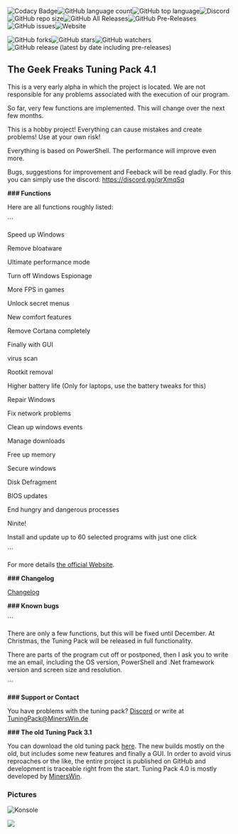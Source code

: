 ![Codacy Badge](https://api.codacy.com/project/badge/Grade/60890a1330904eb98e6e9fb7c3c8b943)![GitHub language count](https://img.shields.io/github/languages/count/minerswin/tgf-tuning-pack-4.0)![GitHub top language](https://img.shields.io/github/languages/top/minerswin/tgf-tuning-pack-4.0)![Discord](https://img.shields.io/discord/397127284114325504)![GitHub repo size](https://img.shields.io/github/repo-size/minerswin/tgf-tuning-pack-4.0)![GitHub All Releases](https://img.shields.io/github/downloads/minerswin/tgf-tuning-pack-4.0/total)![GitHub Pre-Releases](https://img.shields.io/github/downloads-pre/minerswin/tgf-tuning-pack-4.0/latest/total)![GitHub issues](https://img.shields.io/github/issues-raw/minerswin/tgf-tuning-pack-4.0)![Website](https://img.shields.io/website?down_color=lightgrey&down_message=Offline&up_color=blue&up_message=Online&url=https%3A%2F%2Ftuning-pack.de)

![GitHub forks](https://img.shields.io/github/forks/minerswin/tgf-tuning-pack-4.0?style=social)![GitHub stars](https://img.shields.io/github/stars/minerswin/tgf-tuning-pack-4.0?style=social)![GitHub watchers](https://img.shields.io/github/watchers/minerswin/tgf-tuning-pack-4.0?style=social)![GitHub release (latest by date including pre-releases)](https://img.shields.io/github/v/release/minerswin/tgf-tuning-pack-4.0?include_prereleases)
## The Geek Freaks Tuning Pack 4.1



This is a very early alpha in which the project is located. We are not responsible for any problems associated with the execution of our program.

So far, very few functions are implemented. This will change over the next few months.

This is a hobby project! Everything can cause mistakes and create problems! Use at your own risk!

Everything is based on PowerShell. The performance will improve even more.

Bugs, suggestions for improvement and Feeback will be read gladly. For this you can simply use the discord: https://discord.gg/qrXmqSq



**### Functions**



Here are all functions roughly listed:



\```

Speed up Windows

Remove bloatware

Ultimate performance mode

Turn off Windows Espionage

More FPS in games

Unlock secret menus

New comfort features

Remove Cortana completely

Finally with GUI

virus scan

Rootkit removal

Higher battery life (Only for laptops, use the battery tweaks for this)

Repair Windows

Fix network problems

Clean up windows events

Manage downloads

Free up memory

Secure windows

Disk Defragment

BIOS updates

End hungry and dangerous processes

Ninite!

Install and update up to 60 selected programs with just one click

\```



For more details [the official Website](https://tuning-pack.de).



**### Changelog**



[Changelog](https://github.com/MinersWin/TGF-Tuning-Pack-4.0/wiki/Changelog)



**### Known bugs**



\```

There are only a few functions, but this will be fixed until December. At Christmas, the Tuning Pack will be released in full functionality.

There are parts of the program cut off or postponed, then I ask you to write me an email, including the OS version, PowerShell and .Net framework version and screen size and resolution.

\```



**### Support or Contact**



You have problems with the tuning pack? [Discord](https://discord.gg/qrXmqSq) or write at TuningPack@MinersWin.de



**### The old Tuning Pack 3.1**



You can download the old tuning pack [here](https://thegeekfreaks.de/download/the-geek-freaks-tuning-pack-3-1/). The new builds mostly on the old, but includes some new features and finally a GUI. In order to avoid virus reproaches or the like, the entire project is published on GitHub and development is traceable right from the start. Tuning Pack 4.0 is mostly developed by [MinersWin](https://www.youtube.com/minerswin).



### Pictures

![Konsole](https://cdn.discordapp.com/attachments/662764516928520201/663136399309930509/SPOILER_Konsole.png)

![](https://cdn.discordapp.com/attachments/662764516928520201/663136474211942401/SPOILER_Oberflache.PNG)





